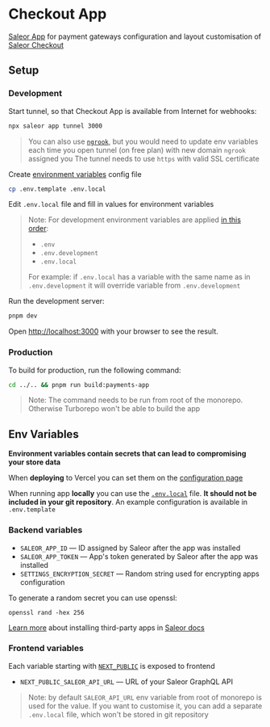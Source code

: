 # Checkout App

[Saleor App](https://docs.saleor.io/docs/3.x/developer/extending/apps/key-concepts) for payment gateways configuration and layout customisation of [Saleor Checkout](https://github.com/saleor/saleor-checkout/blob/main/apps/checkout/README.md)

## Setup

### Development

Start tunnel, so that Checkout App is available from Internet for webhooks:

```bash
npx saleor app tunnel 3000
```

> You can also use [`ngrook`](https://ngrok.com/), but you would need to update env variables each time you open tunnel (on free plan) with new domain `ngrook` assigned you
> The tunnel needs to use `https` with valid SSL certificate

Create [environment variables](#env-variables) config file

```bash
cp .env.template .env.local
```

Edit `.env.local` file and fill in values for environment variables

> Note: For development environment variables are applied [in this order](https://nextjs.org/docs/basic-features/environment-variables#environment-variable-load-order):
> - `.env`
> - `.env.development`
> - `.env.local`
> 
> For example: if `.env.local` has a variable with the same name as in `.env.development` it will override variable from `.env.development`

Run the development server:

```bash
pnpm dev
```

Open [http://localhost:3000](http://localhost:3000) with your browser to see the result.

### Production

To build for production, run the following command:

```bash
cd ../.. && pnpm run build:payments-app
```

> Note: The command needs to be run from root of the monorepo. Otherwise Turborepo won't be able to build the app

## Env Variables

**Environment variables contain secrets that can lead to compromising your store data**

When **deploying** to Vercel you can set them on the [configuration page](https://vercel.com/docs/concepts/projects/environment-variables)

When running app **locally** you can use the [`.env.local`](https://nextjs.org/docs/basic-features/environment-variables#loading-environment-variables) file. **It should not be included in your git repository**. An example configuration is available in `.env.template`

### Backend variables

- `SALEOR_APP_ID` — ID assigned by Saleor after the app was installed
- `SALEOR_APP_TOKEN` — App's token generated by Saleor after the app was installed
- `SETTINGS_ENCRYPTION_SECRET` — Random string used for encrypting apps configuration

To generate a random secret you can use openssl:
```
openssl rand -hex 256
```

[Learn more](https://docs.saleor.io/docs/3.x/developer/extending/apps/installing-apps#installing-third-party-apps) about installing third-party apps in [Saleor docs](https://docs.saleor.io/docs/3.x/developer/extending/apps/installing-apps#installing-third-party-apps)

### Frontend variables

Each variable starting with [`NEXT_PUBLIC`](https://nextjs.org/docs/basic-features/environment-variables#exposing-environment-variables-to-the-browser) is exposed to frontend

- `NEXT_PUBLIC_SALEOR_API_URL` — URL of your Saleor GraphQL API

> Note: by default `SALEOR_API_URL` env variable from root of monorepo is used for the value. If you want to customise it, you can add a separate `.env.local` file, which won't be stored in git repository
